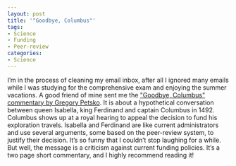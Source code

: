 ```yaml
---
layout: post
title: '"Goodbye, Columbus"'
tags:
- Science
- Funding
- Peer-review
categories:
- Science
---
```

<p>I&#8217;m in the process of cleaning my email inbox, after all I ignored many emails while I was studying for the comprehensive exam and enjoying the summer vacations. A good friend of mine sent me the <a href="http://www.ncbi.nlm.nih.gov/pubmed/22594909">"Goodbye, Columbus" commentary by Gregory Petsko</a>. It is about a hypothetical conversation between queen Isabella, king Ferdinand and captain Columbus in 1492. Columbus shows up at a royal hearing to appeal the decision to fund his exploration travels. Isabella and Ferdinand are like current administrators and use several arguments, some based on the peer-review system, to justify their decision. It&#8217;s so funny that I couldn&#8217;t stop laughing for a while. But well, the message is a criticism against current funding policies. It&#8217;s a two page short commentary, and I highly recommend reading it!</p>
